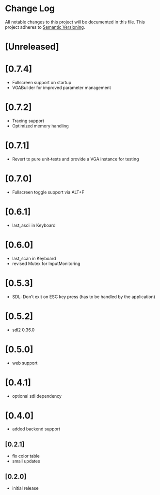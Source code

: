 # Change Log
All notable changes to this project will be documented in this file.
This project adheres to [Semantic Versioning](http://semver.org/).

# [Unreleased]

# [0.7.4]
- Fullscreen support on startup
- VGABuilder for improved parameter management

# [0.7.2]
- Tracing support
- Optimized memory handling

# [0.7.1]
- Revert to pure unit-tests and provide a VGA instance for testing

# [0.7.0]
- Fullscreen toggle support via ALT+F

# [0.6.1]
- last_ascii in Keyboard

# [0.6.0]
- last_scan in Keyboard
- revised Mutex for InputMonitoring

# [0.5.3]
- SDL: Don't exit on ESC key press (has to be handled by the application)

# [0.5.2]
- sdl2 0.36.0

# [0.5.0]
- web support

# [0.4.1]
- optional sdl dependency

# [0.4.0]
- added backend support

## [0.2.1]
- fix color table
- small updates

## [0.2.0]
- initial release
